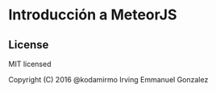# Introducción a MeteorJS

## License

MIT licensed

Copyright (C) 2016 @kodamirmo Irving Emmanuel Gonzalez
